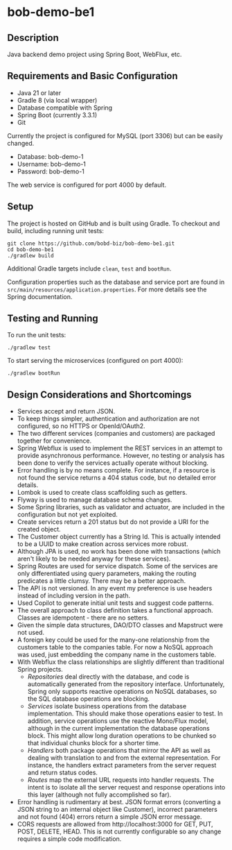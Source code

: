 # bob-demo-be1


## Description

Java backend demo project using Spring Boot, WebFlux, etc.

## Requirements and Basic Configuration

* Java 21 or later
* Gradle 8 (via local wrapper)
* Database compatible with Spring
* Spring Boot (currently 3.3.1)
* Git

Currently the project is configured for MySQL (port 3306) but can be easily changed.
* Database: bob-demo-1
* Username: bob-demo-1
* Password: bob-demo-1 

The web service is configured for port 4000 by default.

## Setup

The project is hosted on GitHub and is built using Gradle. To checkout and build, including running unit tests:


```
git clone https://github.com/bobd-biz/bob-demo-be1.git 
cd bob-demo-be1 
./gradlew build
```

Additional Gradle targets include ```clean```, ```test``` and ```bootRun```.

Configuration properties such as the database and service port are found in ```src/main/resources/application.properties```.
For more details see the Spring documentation.

## Testing and Running

To run the unit tests:
```
./gradlew test
```
To start serving the microservices (configured on port 4000):
```
./gradlew bootRun
```

## Design Considerations and Shortcomings

* Services accept and return JSON.
* To keep things simpler, authentication and authorization are not configured, so no HTTPS or OpenId/OAuth2.
* The two different services (companies and customers) are packaged together for convenience.
* Spring Webflux is used to implement the REST services in an attempt to provide asynchronous performance. However, no testing or analysis has been done to verify the services actually operate without blocking.
* Error handling is by no means complete. For instance, if a resource is not found the service returns a 404 status code, but no detailed error details.
* Lombok is used to create class scaffolding such as getters.
* Flyway is used to manage database schema changes.
* Some Spring libraries, such as validator and actuator, are included in the configuration but not yet exploited.
* Create services return a 201 status but do not provide a URI for the created object.
* The Customer object currently has a String Id. This is actually intended to be a UUID to make creation across services more robust.
* Although JPA is used, no work has been done with transactions (which aren't likely to be needed anyway for these services).
* Spring Routes are used for service dispatch. Some of the services are only differentiated using query parameters, making the routing predicates a little clumsy. There may be a better approach.
* The API is not versioned. In any event my preference is use headers instead of including version in the path.
* Used Copilot to generate initial unit tests and suggest code patterns.
* The overall approach to class definition takes a functional approach. Classes are idempotent - there are no setters.
* Given the simple data structures, DAO/DTO classes and Mapstruct were not used.
* A foreign key could be used for the many-one relationship from the customers table to the companies table. For now a NoSQL approach was used, just embedding the company name in the customers table.
* With Webflux the class relationships are slightly different than traditional Spring projects. 
    * *Repositories* deal directly with the database, and code is automatically generated from the repository interface. Unfortunately, Spring only supports reactive operations on NoSQL databases, so the SQL database operations are blocking.
    * *Services* isolate business operations from the database implementation. This should make those operations easier to test. In addition, service operations use the reactive Mono/Flux model, although in the current implementation the database operations block. This might allow long duration operations to be chunked so that individual chunks block for a shorter time.
    * *Handlers* both package operations that mirror the API as well as dealing with translation to and from the external representation. For instance, the handlers extract parameters from the server request and return status codes.
    * *Routes* map the external URL requests into handler requests. The intent is to isolate all the server request and response operations into this layer (although not fully accomplished so far).
* Error handling is rudimentary at best. JSON format errors (converting a JSON string to an internal object like Customer), incorrect parameters and not found (404) errors return a simple JSON error message.
* CORS requests are allowed from http://localhost:3000 for GET, PUT, POST, DELETE, HEAD. This is not currently configurable so any change requires a simple code modification.

